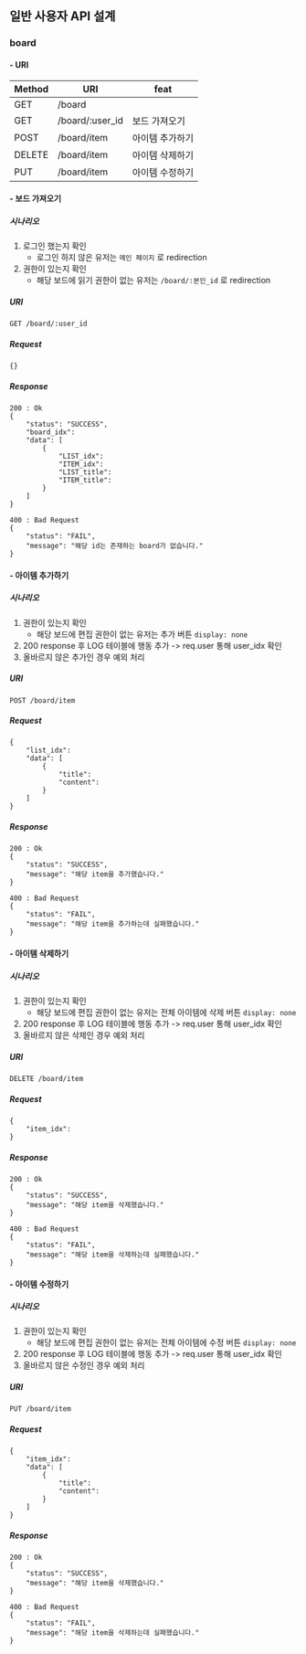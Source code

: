 ## 일반 사용자 API 설계

### board

#### - URI

| Method | URI             | feat         |
| ------ | --------------- | -------------|
| GET    | /board          |              |
| GET    | /board/:user_id | 보드 가져오기   |
| POST   | /board/item     | 아이템 추가하기 |
| DELETE | /board/item     | 아이템 삭제하기 |
| PUT    | /board/item     | 아이템 수정하기 |



#### - 보드 가져오기

##### 시나리오

1. 로그인 했는지 확인
   - 로그인 하지 않은 유저는 `메인 페이지` 로 redirection
2. 권한이 있는지 확인
   - 해당 보드에 읽기 권한이 없는 유저는 `/board/:본인_id` 로 redirection

##### URI

```
GET /board/:user_id
```

##### Request

```
{}
```

##### Response

```
200 : Ok
{
    "status": "SUCCESS",
    "board_idx":
    "data": [
        {
            "LIST_idx": 
            "ITEM_idx": 
            "LIST_title": 
            "ITEM_title": 
        }
    ]
}
```

```
400 : Bad Request
{
    "status": "FAIL",
    "message": "해당 id는 존재하는 board가 없습니다."
}
```



#### - 아이템 추가하기

##### 시나리오

1. 권한이 있는지 확인
   - 해당 보드에 편집 권한이 없는 유저는 추가 버튼 `display: none`
2. 200 response 후 LOG 테이블에 행동 추가 -> req.user 통해 user_idx 확인
3. 올바르지 않은 추가인 경우 예외 처리

##### URI

```
POST /board/item
```

##### Request

```
{
    "list_idx":
    "data": [
        {
            "title": 
            "content": 
        }
    ]
}
```

##### Response

```
200 : Ok
{
    "status": "SUCCESS",
    "message": "해당 item을 추가했습니다."
}
```

```
400 : Bad Request
{
    "status": "FAIL",
    "message": "해당 item을 추가하는데 실패했습니다."
}
```



#### - 아이템 삭제하기

##### 시나리오

1. 권한이 있는지 확인
   - 해당 보드에 편집 권한이 없는 유저는 전체 아이템에 삭제 버튼 `display: none`
2. 200 response 후 LOG 테이블에 행동 추가 -> req.user 통해 user_idx 확인
3. 올바르지 않은 삭제인 경우 예외 처리

##### URI

```
DELETE /board/item
```

##### Request

```
{
    "item_idx":
}
```

##### Response

```
200 : Ok
{
    "status": "SUCCESS",
    "message": "해당 item을 삭제했습니다."
}
```

```
400 : Bad Request
{
    "status": "FAIL",
    "message": "해당 item을 삭제하는데 실패했습니다."
}
```



#### - 아이템 수정하기

##### 시나리오

1. 권한이 있는지 확인
   - 해당 보드에 편집 권한이 없는 유저는 전체 아이템에 수정 버튼 `display: none`
2. 200 response 후 LOG 테이블에 행동 추가 -> req.user 통해 user_idx 확인
3. 올바르지 않은 수정인 경우 예외 처리

##### URI

```
PUT /board/item
```

##### Request

```
{
    "item_idx":
    "data": [
        {
            "title": 
            "content": 
        }
    ]
}
```

##### Response

```
200 : Ok
{
    "status": "SUCCESS",
    "message": "해당 item을 삭제했습니다."
}
```

```
400 : Bad Request
{
    "status": "FAIL",
    "message": "해당 item을 삭제하는데 실패했습니다."
}
```



